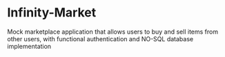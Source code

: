 # Infinity-Market
Mock marketplace application that allows users to buy and sell items from other users, with functional authentication and NO-SQL database implementation
